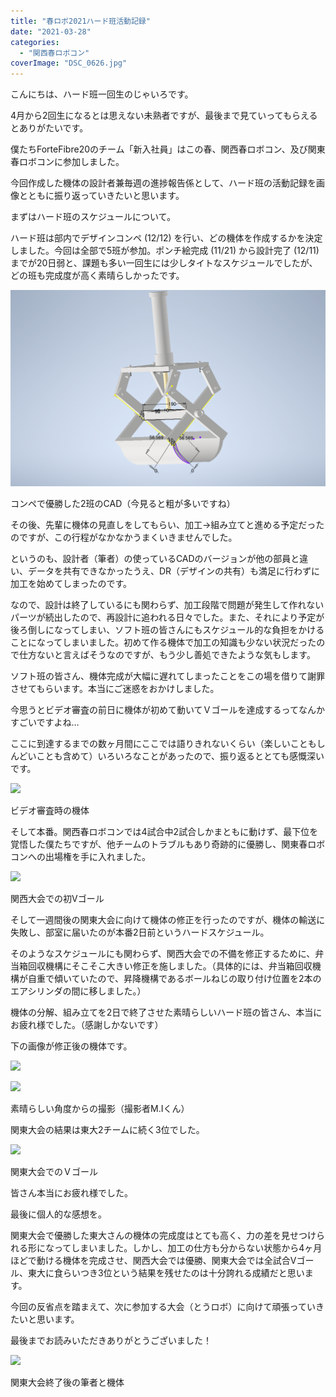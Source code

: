 ```yaml
---
title: "春ロボ2021ハード班活動記録"
date: "2021-03-28"
categories: 
  - "関西春ロボコン"
coverImage: "DSC_0626.jpg"
---
```


こんにちは、ハード班一回生のじゃいろです。

4月から2回生になるとは思えない未熟者ですが、最後まで見ていってもらえるとありがたいです。

僕たちForteFibre20のチーム「新入社員」はこの春、関西春ロボコン、及び関東春ロボコンに参加しました。

今回作成した機体の設計者兼毎週の進捗報告係として、ハード班の活動記録を画像とともに振り返っていきたいと思います。

まずはハード班のスケジュールについて。

ハード班は部内でデザインコンペ (12/12) を行い、どの機体を作成するかを決定しました。今回は全部で5班が参加。ポンチ絵完成 (11/21) から設計完了 (12/11) までが20日弱と、課題も多い一回生には少しタイトなスケジュールでしたが、どの班も完成度が高く素晴らしかったです。

[![](images/image.png)](https://www.fortefibre.net/blog/wp-content/uploads/2021/03/image.png)

コンペで優勝した2班のCAD（今見ると粗が多いですね）

その後、先輩に機体の見直しをしてもらい、加工→組み立てと進める予定だったのですが、この行程がなかなかうまくいきませんでした。

というのも、設計者（筆者）の使っているCADのバージョンが他の部員と違い、データを共有できなかったうえ、DR（デザインの共有）も満足に行わずに加工を始めてしまったのです。

なので、設計は終了しているにも関わらず、加工段階で問題が発生して作れないパーツが続出したので、再設計に追われる日々でした。また、それにより予定が後ろ倒しになってしまい、ソフト班の皆さんにもスケジュール的な負担をかけることになってしまいました。初めて作る機体で加工の知識も少ない状況だったので仕方ないと言えばそうなのですが、もう少し善処できたような気もします。

ソフト班の皆さん、機体完成が大幅に遅れてしまったことをこの場を借りて謝罪させてもらいます。本当にご迷惑をおかけしました。

今思うとビデオ審査の前日に機体が初めて動いてＶゴールを達成するってなんかすごいですよね…

ここに到達するまでの数ヶ月間にここでは語りきれないくらい（楽しいこともしんどいことも含めて）いろいろなことがあったので、振り返るととても感慨深いです。

![](https://lh3.googleusercontent.com/pw/ACtC-3fyIYAjL_fIu-JjcMnXy9E9-twvDhCOISEjQbnuN5F3KUeJ-rbB6PJf6o81Ijy02FuBVwe0F3yiSdLEFRdf7OE7xlRc5oGz_UQHm_4x4n5VsY2zMnkdAPJc4xzbidgznsmExWF-_wr8SwC5M39wtlSo=w1461-h1947-no?authuser=0)

ビデオ審査時の機体

そして本番。関西春ロボコンでは4試合中2試合しかまともに動けず、最下位を覚悟した僕たちですが、他チームのトラブルもあり奇跡的に優勝し、関東春ロボコンへの出場権を手に入れました。

![](https://lh3.googleusercontent.com/pw/ACtC-3cP4jQWEfMPzbN9bxreQe5g8SX7flXF3FTzoFLq6nKnKJ2B1-6r7AzPsRyd34wbGAApYrf9OpwqNhtaC9o4Gx5xGYxZMdpgKkOiCINrXKGfP9TJb1iCtr7jb5WdZGvrQq-oURP2EAQQdrOp_c1Wgpxj=w3462-h1947-no?authuser=0)

関西大会での初Vゴール

そして一週間後の関東大会に向けて機体の修正を行ったのですが、機体の輸送に失敗し、部室に届いたのが本番2日前というハードスケジュール。

そのようなスケジュールにも関わらず、関西大会での不備を修正するために、弁当箱回収機構にそこそこ大きい修正を施しました。（具体的には、弁当箱回収機構が自重で傾いていたので、昇降機構であるボールねじの取り付け位置を2本のエアシリンダの間に移しました。）

機体の分解、組み立てを2日で終了させた素晴らしいハード班の皆さん、本当にお疲れ様でした。（感謝しかないです）

下の画像が修正後の機体です。

![](https://lh3.googleusercontent.com/pw/ACtC-3dLfvIE1UJtXSdi9t-a9zqTiaMqzh9QxgZj17YzIHyZSKpm1aTuSA1SZ6jEoJtMxTPa5vfswWqyWzkB56q1KhAq5IDm3U3zkoQkA2z2jkWnAAXtLeUgitRc6uZGI-DL9_W0BHqvec0VfwAZ-D1Dj9_XOw=w1461-h1947-no?authuser=0)

![](https://lh3.googleusercontent.com/pw/ACtC-3dHb9fy3V9wzqo_NgrqE1L0TIxcCR7Hlh8Rsd0oIwPC4c8P2XT1f5_bZ2biVJ8KymSC_UoqP2_u-rcKQlokgMAqdfceAPmZW1mr_U3CVHz4YcBV3TTXdihnVYb0PJO4WmHAJp5F139DCMQjvgPb1IP5eA=w1461-h1947-no?authuser=0)

素晴らしい角度からの撮影（撮影者M.Iくん）

関東大会の結果は東大2チームに続く3位でした。

![](https://lh3.googleusercontent.com/pw/ACtC-3ewD0TIAE9T_bWG8W8KYnCaIbKJ76XM6XsEukVnJNfhMEm4pmDIsYPS7V00iQxrDjJrKwY7KuqVgOAer9bjjoryrF5Pb4Ei9iSwMhDlytUdACU5kKT9u4qc3jfVsIvDr5JWMZ8G6iS8mmcTBfGESI1s=w2597-h1947-no?authuser=0)

関東大会でのＶゴール

皆さん本当にお疲れ様でした。

最後に個人的な感想を。

関東大会で優勝した東大さんの機体の完成度はとても高く、力の差を見せつけられる形になってしまいました。しかし、加工の仕方も分からない状態から4ヶ月ほどで動ける機体を完成させ、関西大会では優勝、関東大会では全試合Vゴール、東大に食らいつき3位という結果を残せたのは十分誇れる成績だと思います。

今回の反省点を踏まえて、次に参加する大会（とうロボ）に向けて頑張っていきたいと思います。

最後までお読みいただきありがとうございました！

![](https://lh3.googleusercontent.com/pw/ACtC-3d9QCfVOt7XpU4yKQoPH7t1kydb5d3xaFbBa23VqNmMNM4qtR0_jRu8APYvL1OWaG_NGd7FkWc_1Za6fmck3SDSik6GasXw7zAfIv17S_iiELRh7mkZbDRZXAVfj5y-y2apmhuQVNDmt0mlFszZh4WT=w1461-h1947-no?authuser=0)

関東大会終了後の筆者と機体
